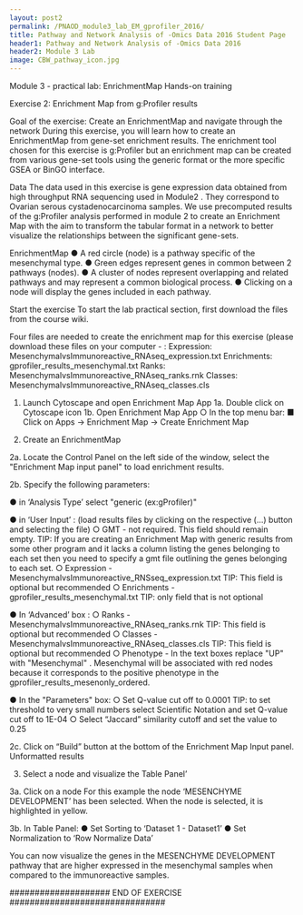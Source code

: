```yaml
---
layout: post2
permalink: /PNAOD_module3_lab_EM_gprofiler_2016/
title: Pathway and Network Analysis of -Omics Data 2016 Student Page
header1: Pathway and Network Analysis of -Omics Data 2016
header2: Module 3 Lab
image: CBW_pathway_icon.jpg
---
```


Module 3 - practical lab: 
EnrichmentMap Hands-on training

Exercise 2: Enrichment Map from g:Profiler results



Goal of the exercise:
Create an EnrichmentMap and navigate through the network
During this exercise, you will learn how to create an EnrichmentMap from gene-set enrichment results. The enrichment tool chosen for this exercise is g:Profiler but an enrichment map can be created from various gene-set tools using the generic format or the more specific GSEA or BinGO interface.

Data
The data used in this exercise is gene expression data obtained from high throughput RNA sequencing used in Module2 . They correspond to Ovarian serous cystadenocarcinoma samples. We use precomputed results of the g:Profiler analysis performed in module 2 to create an Enrichment Map with the aim to transform the tabular format in a network to better visualize the relationships between the significant gene-sets. 

EnrichmentMap
●	A red circle (node) is a pathway specific of the mesenchymal type.
●	Green edges represent genes in common between 2 pathways (nodes).
●	A cluster of nodes represent overlapping and related pathways and may represent a common biological process.
●	Clicking on a node will display the genes included in each pathway.


Start the exercise
To start the lab practical section, first download the files from the course wiki.

Four files are needed to create the enrichment map for this exercise (please download these files on your computer - :
Expression: MesenchymalvsImmunoreactive_RNAseq_expression.txt
Enrichments: gprofiler_results_mesenchymal.txt
Ranks: MesenchymalvsImmunoreactive_RNAseq_ranks.rnk
Classes: MesenchymalvsImmunoreactive_RNAseq_classes.cls

1.	Launch Cytoscape and open Enrichment Map App
1a. Double click on Cytoscape icon
1b. Open Enrichment Map App
○	In the top menu bar:
■	Click on Apps -> Enrichment Map -> Create Enrichment Map

 

2. Create an EnrichmentMap

2a. Locate the Control Panel on the left side of the window, select the "Enrichment Map input panel" to load enrichment results. 

2b. Specify the following parameters:

●	in ‘Analysis Type’ select "generic (ex:gProfiler)"

●	in ‘User Input’ : (load results files by clicking on the respective (...) button and selecting the file)
○	GMT - not required. This field should remain empty. TIP: If you are creating an Enrichment Map with generic results from some other program and it lacks a column listing the genes belonging to each set then you need to specify a gmt file outlining the genes belonging to each set.
○	Expression - MesenchymalvsImmunoreactive_RNSseq_expression.txt TIP: This field is optional but recommended
○	Enrichments - gprofiler_results_mesenchymal.txt TIP: only field that is not optional

●	In ‘Advanced’ box : 
○	Ranks - MesenchymalvsImmunoreactive_RNAseq_ranks.rnk TIP: This field is optional but recommended
○	Classes - MesenchymalvsImmunoreactive_RNAseq_classes.cls TIP: This field is optional but recommended
○	Phenotype - In the text boxes replace "UP" with "Mesenchymal" . Mesenchymal will be associated with red nodes because it corresponds to the positive phenotype in the gprofiler_results_mesenonly_ordered.

●	In the "Parameters" box:
○	Set Q-value cut off to 0.0001 TIP: to set threshold to very small numbers select Scientific Notation and set Q-value cut off to 1E-04
○	Select “Jaccard” similarity cutoff and set the value to 0.25 


 



2c. Click on “Build” button at the bottom of the Enrichment Map Input panel.
Unformatted results

 


3. Select a node and visualize the Table Panel’

3a. Click on a node
For this example the node ‘MESENCHYME DEVELOPMENT’ has been selected.
When the node is selected, it is highlighted in yellow.

3b. In Table Panel:
●	Set Sorting to ‘Dataset 1 - Dataset1’ 
●	Set Normalization to ‘Row Normalize Data’

You can now visualize the genes in the MESENCHYME DEVELOPMENT pathway that are higher expressed in the mesenchymal samples when compared to the immunoreactive samples. 


 


####################        END OF EXERCISE          ###############################



